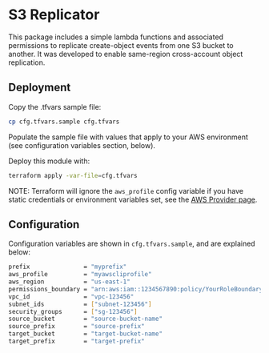 # S3 Replicator

This package includes a simple lambda functions and associated permissions to replicate create-object events from one S3 bucket to another.
It was developed to enable same-region cross-account object replication.

## Deployment

Copy the .tfvars sample file:

```bash
cp cfg.tfvars.sample cfg.tfvars
```

Populate the sample file with values that apply to your AWS environment (see configuration variables section, below).

Deploy this module with:

```bash
terraform apply -var-file=cfg.tfvars
```

NOTE: Terraform will ignore the `aws_profile` config variable if you have static credentials or environment variables set, see the [AWS Provider page](https://www.terraform.io/docs/providers/aws/index.html#authentication).

## Configuration

Configuration variables are shown in `cfg.tfvars.sample`, and are explained below:

```bash
prefix               = "myprefix"                                         # prefix to name created replicator resources
aws_profile          = "myawscliprofile"                                  # AWS profile used for deployment (default: 'default')
aws_region           = "us-east-1"                                        # AWS region in which to deploy resources (default: 'us-east-1')
permissions_boundary = "arn:aws:iam::1234567890:policy/YourRoleBoundary"  # IAM permissions boundary ARN
vpc_id               = "vpc-123456"                                       # VPC ID (for Lambda)
subnet_ids           = ["subnet-123456"]                                  # Subnet IDs (for Lambda)
security_groups      = ["sg-123456"]                                      # Security Group IDs (for Lambda)
source_bucket        = "source-bucket-name"                               # Source S3 bucket
source_prefix        = "source-prefix"                                    # Source object prefix e.g. 'path/to/filedir'
target_bucket        = "target-bucket-name"                               # Target S3 bucket e.g. 'mybucket'
target_prefix        = "target-prefix"                                    # Target object prefix path
```
